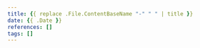 ```yaml
---
title: {{ replace .File.ContentBaseName "-" " " | title }}
date: {{ .Date }}
references: []
tags: []
---
```

